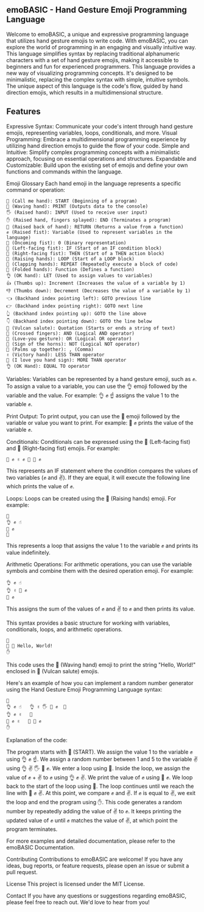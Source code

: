 
## emoBASIC - Hand Gesture Emoji Programming Language
Welcome to emoBASIC, a unique and expressive programming language that utilizes hand gesture emojis to write code. With emoBASIC, you can explore the world of programming in an engaging and visually intuitive way. This language simplifies syntax by replacing traditional alphanumeric characters with a set of hand gesture emojis, making it accessible to beginners and fun for experienced programmers. This language provides a new way of visualizing programming concepts. It's designed to be minimalistic, replacing the complex syntax with simple, intuitive symbols. The unique aspect of this language is the code's flow, guided by hand direction emojis, which results in a multidimensional structure.

## Features

Expressive Syntax: Communicate your code's intent through hand gesture emojis, representing variables, loops, conditionals, and more.
Visual Programming: Embrace a multidimensional programming experience by utilizing hand direction emojis to guide the flow of your code.
Simple and Intuitive: Simplify complex programming concepts with a minimalistic approach, focusing on essential operations and structures.
Expandable and Customizable: Build upon the existing set of emojis and define your own functions and commands within the language.


Emoji Glossary
Each hand emoji in the language represents a specific command or operation:
```
🤙 (Call me hand): START (Beginning of a program)
👋 (Waving hand): PRINT (Outputs data to the console)
🖐️ (Raised hand): INPUT (Used to receive user input)
✋ (Raised hand, fingers splayed): END (Terminates a program)
🤚 (Raised back of hand): RETURN (Returns a value from a function)
✊ (Raised fist): Variable (Used to represent variables in the language)
👊 (Oncoming fist): 0 (Binary representation)
🤛 (Left-facing fist): IF (Start of an IF condition block)
🤜 (Right-facing fist): THEN (Start of a THEN action block)
🙌 (Raising hands): LOOP (Start of a LOOP block)
👏 (Clapping hands): REPEAT (Repeatedly execute a block of code)
🙏 (Folded hands): Function (Defines a function)
👌 (OK hand): LET (Used to assign values to variables)
👍 (Thumbs up): Increment (Increases the value of a variable by 1)
👎 (Thumbs down): Decrement (Decreases the value of a variable by 1)
👈 (Backhand index pointing left): GOTO previous line
👉 (Backhand index pointing right): GOTO next line
👆 (Backhand index pointing up): GOTO the line above
👇 (Backhand index pointing down): GOTO the line below
🖖 (Vulcan salute): Quotation (Starts or ends a string of text)
🤞 (Crossed fingers): AND (Logical AND operator)
🤟 (Love-you gesture): OR (Logical OR operator)
🤘 (Sign of the horns): NOT (Logical NOT operator)
🤲 (Palms up together): , (Comma)
✌️ (Victory hand): LESS THAN operator
🤟 (I love you hand sign): MORE THAN operator
👌 (OK Hand): EQUAL TO operator
```
Variables: Variables can be represented by a hand gesture emoji, such as ✊. To assign a value to a variable, you can use the 👌 emoji followed by the variable and the value. For example: 👌 ✊ ☝️ assigns the value 1 to the variable ✊.

Print Output: To print output, you can use the 👋 emoji followed by the variable or value you want to print. For example: 👋 ✊ prints the value of the variable ✊.

Conditionals: Conditionals can be expressed using the 🤛 (Left-facing fist) and 🤜 (Right-facing fist) emojis. For example:

```
🤛 ✊ ✌️ ✊ 🤜 👋 ✊
```
This represents an IF statement where the condition compares the values of two variables (✊ and ✌️). If they are equal, it will execute the following line which prints the value of ✊.

Loops: Loops can be created using the 🙌 (Raising hands) emoji. For example:

```
🙌
👌 ✊ ☝️
👋 ✊
🙌
```
This represents a loop that assigns the value 1 to the variable ✊ and prints its value indefinitely.

Arithmetic Operations: For arithmetic operations, you can use the variable symbols and combine them with the desired operation emoji. For example:

```
👌 ✊ ☝️
👌 ✌️ 🤟 ✊
👋 ✊
```
This assigns the sum of the values of ✊ and ✌️ to ✊ and then prints its value.

This syntax provides a basic structure for working with variables, conditionals, loops, and arithmetic operations. 

```
🤙
👋 🖖 Hello, World!
✋
```

This code uses the 👋 (Waving hand) emoji to print the string "Hello, World!" enclosed in 🖖 (Vulcan salute) emojis.

Here's an example of how you can implement a random number generator using the Hand Gesture Emoji Programming Language syntax:

```
🤙
👌 ✊ ☝️   👌 ✌️ 🖐️ 🤘 ✊  🙌
👌 ✊ ✌️   🙌
🤛 ✊ ✌️   🤜 👋 ✊
✋
```

Explanation of the code:

The program starts with 🤙 (START).
We assign the value 1 to the variable ✊ using 👌 ✊ ☝️.
We assign a random number between 1 and 5 to the variable ✌️ using 👌 ✌️ 🖐️ 🤘 ✊.
We enter a loop using 🙌.
Inside the loop, we assign the value of ✊ + ✌️ to ✊ using 👌 ✊ ✌️.
We print the value of ✊ using 👋 ✊.
We loop back to the start of the loop using 🙌.
The loop continues until we reach the line with 🤛 ✊ ✌️. At this point, we compare ✊ and ✌️.
If ✊ is equal to ✌️, we exit the loop and end the program using ✋.
This code generates a random number by repeatedly adding the value of ✌️ to ✊. It keeps printing the updated value of ✊ until ✊ matches the value of ✌️, at which point the program terminates.

For more examples and detailed documentation, please refer to the emoBASIC Documentation.

Contributing
Contributions to emoBASIC are welcome! If you have any ideas, bug reports, or feature requests, please open an issue or submit a pull request.

License
This project is licensed under the MIT License.

Contact
If you have any questions or suggestions regarding emoBASIC, please feel free to reach out. We'd love to hear from you!
